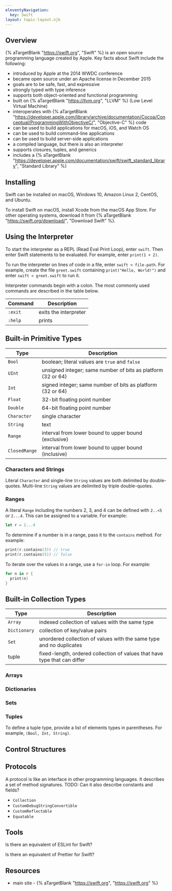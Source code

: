 ```yaml
---
eleventyNavigation:
  key: Swift
layout: topic-layout.njk
---
```


## Overview

{% aTargetBlank "https://swift.org", "Swift" %}
is an open source programming language created by Apple.
Key facts about Swift include the following:

- introduced by Apple at the 2014 WWDC conference
- became open source under an Apache license in December 2015
- goals are to be safe, fast, and expressive
- strongly typed with type inference
- supports both object-oriented and functional programming
- built on {% aTargetBlank "https://llvm.org", "LLVM" %}
  (Low Level Virtual Machine)
- interoperates with {% aTargetBlank
  "https://developer.apple.com/library/archive/documentation/Cocoa/Conceptual/ProgrammingWithObjectiveC/",
  "Objective-C" %} code
- can be used to build applications for macOS, iOS, and Watch OS
- can be used to build command-line applications
- can be used to build server-side applications
- a compiled language, but there is also an interpreter
- supports closures, tuples, and generics
- includes a {% aTargetBlank
  "https://developer.apple.com/documentation/swift/swift_standard_library",
  "Standard Library" %}

## Installing

Swift can be installed on macOS, Windows 10, Amazon Linux 2, CentOS, and Ubuntu.

To install Swift on macOS, install Xcode from the macOS App Store.
For other operating systems, download it from
{% aTargetBlank "https://swift.org/download/", "Download Swift" %}.

## Using the Interpreter

To start the interpreter as a REPL (Read Eval Print Loop), enter `swift`.
Then enter Swift statements to be evaluated.
For example, enter `print(1 + 2)`.

To run the interpreter on lines of code in a file,
enter `swift < file-path`.
For example, create the file `greet.swift` containing `print("Hello, World!")`
and enter `swift < greet.swift` to run it.

Interpreter commands begin with a colon.
The most commonly used commands are described in the table below.

| Command | Description           |
| ------- | --------------------- |
| `:exit` | exits the interpreter |
| `:help` | prints                |

## Built-in Primitive Types

| Type          | Description                                                  |
| ------------- | ------------------------------------------------------------ |
| `Bool`        | boolean; literal values are `true` and `false`               |
| `UInt`        | unsigned integer; same number of bits as platform (32 or 64) |
| `Int`         | signed integer; same number of bits as platform (32 or 64)   |
| `Float`       | 32-bit floating point number                                 |
| `Double`      | 64-bit floating point number                                 |
| `Character`   | single character                                             |
| `String`      | text                                                         |
| `Range`       | interval from lower bound to upper bound (exclusive)         |
| `ClosedRange` | interval from lower bound to upper bound (inclusive)         |

### Characters and Strings

Literal `Character` and single-line `String` values
are both delimited by double-quotes.
Multi-line `String` values are delimited by triple double-quotes.

### Ranges

A literal `Range` including the numbers 2, 3, and 4
can be defined with `2..<5` or `2...4`.
This can be assigned to a variable. For example:

```swift
let r = 2...4
```

To determine if a number is in a range, pass it to the `contains` method.
For example:

```swift
print(r.contains(3)) // true
print(r.contains(5)) // false
```

To iterate over the values in a range, use a `for-in` loop. For example:

```swift
for n in r {
  print(n)
}
```

## Built-in Collection Types

| Type         | Description                                                               |
| ------------ | ------------------------------------------------------------------------- |
| `Array`      | indexed collection of values with the same type                           |
| `Dictionary` | collection of key/value pairs                                             |
| `Set`        | unordered collection of values with the same type and no duplicates       |
| tuple        | fixed-length, ordered collection of values that have type that can differ |

### Arrays

### Dictionaries

### Sets

### Tuples

To define a tuple type, provide a list of elements types in parentheses.
For example, `(Bool, Int, String)`.

## Control Structures

## Protocols

A protocol is like an interface in other programming languages.
It describes a set of method signatures.
TODO: Can it also describe constants and fields?

- `Collection`
- `CustomDebugStringConvertible`
- `CustomReflectable`
- `Equatable`

## Tools

Is there an equivalent of ESLint for Swift?

Is there an equivalent of Prettier for Swift?

## Resources

- main site - {% aTargetBlank "https://swift.org", "https://swift.org" %}

